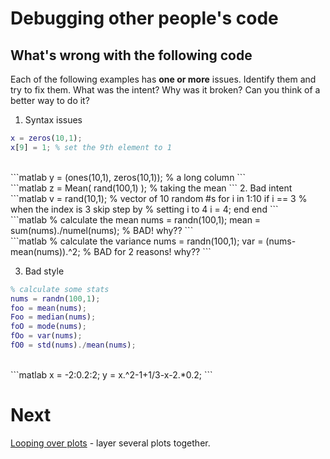 # Debugging other people's code

## What's wrong with the following code

Each of the following examples has **one or more** issues. Identify them and try to fix them. What was the intent? Why was it broken? Can you think of a better way to do it?

1. Syntax issues
```matlab
x = zeros(10,1);
x[9] = 1; % set the 9th element to 1
```
<br>
```matlab
y = (ones(10,1), zeros(10,1)); % a long column
```<br>
```matlab
z = Mean( rand(100,1)  );  % taking the mean
```
2. Bad intent
```matlab
v = rand(10,1); % vector of 10 random #s
for i in 1:10
  if i == 3
  % when the index is 3 skip step by
  % setting i to 4
    i = 4;
  end
end
```
<br>
```matlab
% calculate the mean
nums = randn(100,1);
mean = sum(nums)./numel(nums); % BAD! why??
```
<br>
```matlab
% calculate the variance
nums = randn(100,1);
var = (nums-mean(nums)).^2; % BAD for 2 reasons! why??
```

3. Bad style
```matlab
% calculate some stats
nums = randn(100,1);
foo = mean(nums);
Foo = median(nums);
foO = mode(nums);
fOo = var(nums);
fO0 = std(nums)./mean(nums);
```
<br>
```matlab
x = -2:0.2:2;
y = x.^2-1+1/3-x-2.*0.2;
```

# Next

[Looping over plots](08-loopOverPlots.md) - layer several plots together.
